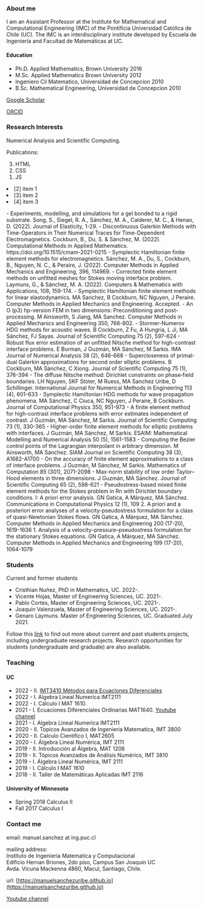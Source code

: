 ### About me

I am an Assistant Professor at the Institute for Mathematical and Computational Engineering (IMC) of the Pontificia Universidad Católica de Chile (UC). The IMC is an interdisciplinary institute developed by Escuela de Ingeniería and Facultad de Matemáticas at UC.

#### Education
* Ph.D. Applied Mathematics, Brown University 2016
* M.Sc. Applied Mathematics Brown University 2012
* Ingeniero Cil Matematico, Universidad de Concepcion 2010
* B.Sc. Mathematical Engineering, Universidad de Concepcion 2010


[Google Scholar](https://scholar.google.com/citations?user=AzEGKS8AAAAJ&hl=es&authuser=1)

[ORCID](https://orcid.org/0000-0001-8175-1831)


### Research Interests
Numerical Analysis and Scientific Computing.

Publications:
<ol reversed>
        <li>HTML</li>
        <li>CSS</li>
        <li>JS</li>
    </ol>
<dl>
 <li>[2] item 1</li>
 <li>[3] item 2</li>
 <li>[4] item 3</li>
</dl>
- Experiments, modelling, and simulations for a gel bonded to a rigid substrate. Song, S., Siegel, R. A., Sánchez, M. A., Calderer, M. C., & Henao, D. (2022). Journal of Elasticity, 1-29.
- Discontinuous Galerkin Methods with Time-Operators in Their Numerical Traces for Time-Dependent Electromagnetics. Cockburn, B., Du, S. & Sánchez, M. (2022). Computational Methods in Applied Mathematics. https://doi.org/10.1515/cmam-2021-0215
- Symplectic Hamiltonian finite element methods for electromagnetics. Sánchez, M. A., Du, S., Cockburn, B., Nguyen, N. C., & Peraire, J. (2022). Computer Methods in Applied Mechanics and Engineering, 396, 114969.
- Corrected finite element methods on unfitted meshes for Stokes moving interface problem. Laymuns, G., & Sánchez, M. A. (2022). Computers & Mathematics with Applications, 108, 159-174.
- Symplectic Hamiltonian finite element methods for linear elastodynamics. MA Sanchez, B Cockburn, NC Nguyen, J Peraire. Computer Methods in Applied Mechanics and Engineering. Accepted.
- An O (p3) hp-version FEM in two dimensions: Preconditioning and post-processing. M Ainsworth, S Jiang, MA Sanchez. Computer Methods in Applied Mechanics and Engineering 350, 766-802.
- Stormer-Numerov HDG methods for acoustic waves. B Cockburn, Z Fu, A Hungria, L Ji, MA Sánchez, FJ Sayas. Journal of Scientific Computing 75 (2), 597-624
- Robust flux error estimation of an unfitted Nitsche method for high-contrast interface problems. E Burman, J Guzmán, MA Sánchez, M Sarkis. IMA Journal of Numerical Analysis 38 (2), 646-668
- Supercloseness of primal-dual Galerkin approximations for second order elliptic problems. B Cockburn, MA Sánchez, C Xiong. Journal of Scientific Computing 75 (1), 376-394
- The diffuse Nitsche method: Dirichlet constraints on phase‐field boundaries. LH Nguyen, SKF Stoter, M Ruess, MA Sanchez Uribe, D Schillinger. International Journal for Numerical Methods in Engineering 113 (4), 601-633
- Symplectic Hamiltonian HDG methods for wave propagation phenomena. MA Sánchez, C Ciuca, NC Nguyen, J Peraire, B Cockburn. Journal of Computational Physics 350, 951-973
- A finite element method for high-contrast interface problems with error estimates independent of contrast. J Guzmán, MA Sánchez, M Sarkis. Journal of Scientific Computing 73 (1), 330-365
- Higher-order finite element methods for elliptic problems with interfaces. J Guzmán, MA Sánchez, M Sarkis. ESAIM: Mathematical Modelling and Numerical Analysis 50 (5), 1561-1583
- Computing the Bezier control points of the Lagrangian interpolant in arbitrary dimension. M Ainsworth, MA Sánchez. SIAM Journal on Scientific Computing 38 (3), A1682-A1700
- On the accuracy of finite element approximations to a class of interface problems. J Guzmán, M Sánchez, M Sarkis. Mathematics of Computation 85 (301), 2071-2098
- Max-norm stability of low order Taylor–Hood elements in three dimensions. J Guzmán, MA Sánchez. Journal of Scientific Computing 65 (2), 598-621
- Pseudostress-based mixed finite element methods for the Stokes problem in Rn with Dirichlet boundary conditions. I: A priori error analysis. GN Gatica, A Márquez, MA Sánchez. Communications in Computational Physics 12 (1), 109
2. A priori and a posteriori error analyses of a velocity-pseudostress formulation for a class of quasi-Newtonian Stokes flows. GN Gatica, A Márquez, MA Sánchez. Computer Methods in Applied Mechanics and Engineering 200 (17-20), 1619-1636
1. Analysis of a velocity–pressure–pseudostress formulation for the stationary Stokes equations. GN Gatica, A Márquez, MA Sánchez. Computer Methods in Applied Mechanics and Engineering 199 (17-20), 1064-1079

### Students

Current and former students

- Cristhian Nuñez, PhD in Mathematics, UC. 2022-.
- Vicente Hojas, Master of Engineering Sciences, UC. 2021-.
- Pablo Cortes, Master of Engineering Sciences, UC. 2021-.
- Joaquin Valenzuela, Master of Engineering Sciences, UC. 2021-.
- Genaro Laymuns. Master of Engineering Sciences, UC. Graduated July 2021.

Follow this [link](Student.md) to find out more about current and past students projects, including undergraduate research projects. Research opportunities for students (undergraduate and graduate) are also available.


### Teaching

#### UC
* 2022 - II. [IMT3410 Métodos para Ecuaciones Diferenciales](IMT3410.md)
* 2022 - I. Algebra Lineal Numerica IMT2111 
* 2022 - I.  Cálculo I MAT 1610.
* 2021 - I. Ecuaciones Diferenciales Ordinarias MAT1640.    [Youtube channel](https://www.youtube.com/channel/UCG8zBk2sF7vggUinoD-88jQ) 
* 2021 - I. Algebra Lineal Numerica IMT2111 
* 2020 - II. Topicos Avanzados de Ingenieria Matematica, IMT 3800
* 2020 - II. Calculo Cientifico I, MAT2605
* 2020 - I.  Álgebra Lineal Numérica, IMT 2111
* 2019 - II.  Introducción al Álgebra, MAT 1206
* 2019 - II.  Tópicos Avanzados de Análisis Numérico, IMT 3810
* 2019 - I.   Álgebra Lineal Numérica, IMT 2111
* 2019 - I.   Cálculo I MAT 1610
* 2018 - II. Taller de Matemáticas Aplicadas IMT 2116

#### University of Minnesota
* Spring 2018  Calculus II
* Fall 2017 Calculus I

### Contact me
<a name="contact"> </a>

email: manuel.sanchez at ing.puc.cl

mailing address: <br> Instituto de Ingenieria Matematica y Computacional <br>
Edificio Hernan Briones, 2do piso, Campus San Joaquin UC<br>
Avda. Vicuna Mackenna 4860, Macul, Santiago, Chile.

url: [https://manuelsanchezuribe.github.io](https://manuelsanchezuribe.github.io)

[Youtube channel](https://www.youtube.com/channel/UCG8zBk2sF7vggUinoD-88jQ) 


